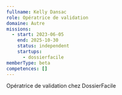 ```yaml
---
fullname: Kelly Dansac
role: Opératrice de validation
domaine: Autre
missions:
  - start: 2023-06-05
    end: 2025-10-30
    status: independent
    startups:
      - dossierfacile
memberType: beta
competences: []
---
```

Opératrice de validation chez DossierFacile
